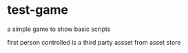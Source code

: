 # test-game
a simple game to show basic scripts

first person controlled is a third party assset from asset store
